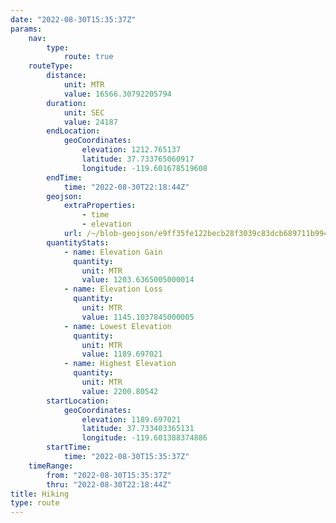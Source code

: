 ```yaml
---
date: "2022-08-30T15:35:37Z"
params:
    nav:
        type:
            route: true
    routeType:
        distance:
            unit: MTR
            value: 16566.30792205794
        duration:
            unit: SEC
            value: 24187
        endLocation:
            geoCoordinates:
                elevation: 1212.765137
                latitude: 37.733765060917
                longitude: -119.601678519608
        endTime:
            time: "2022-08-30T22:18:44Z"
        geojson:
            extraProperties:
                - time
                - elevation
            url: /~/blob-geojson/e9ff35fe122becb28f3039c83dcb689711b99425f4d39f9b618bc06b42c764b2/geojson.json
        quantityStats:
            - name: Elevation Gain
              quantity:
                unit: MTR
                value: 1203.6365005000014
            - name: Elevation Loss
              quantity:
                unit: MTR
                value: 1145.1037845000005
            - name: Lowest Elevation
              quantity:
                unit: MTR
                value: 1189.697021
            - name: Highest Elevation
              quantity:
                unit: MTR
                value: 2200.80542
        startLocation:
            geoCoordinates:
                elevation: 1189.697021
                latitude: 37.733403365131
                longitude: -119.601388374886
        startTime:
            time: "2022-08-30T15:35:37Z"
    timeRange:
        from: "2022-08-30T15:35:37Z"
        thru: "2022-08-30T22:18:44Z"
title: Hiking
type: route
---
```

